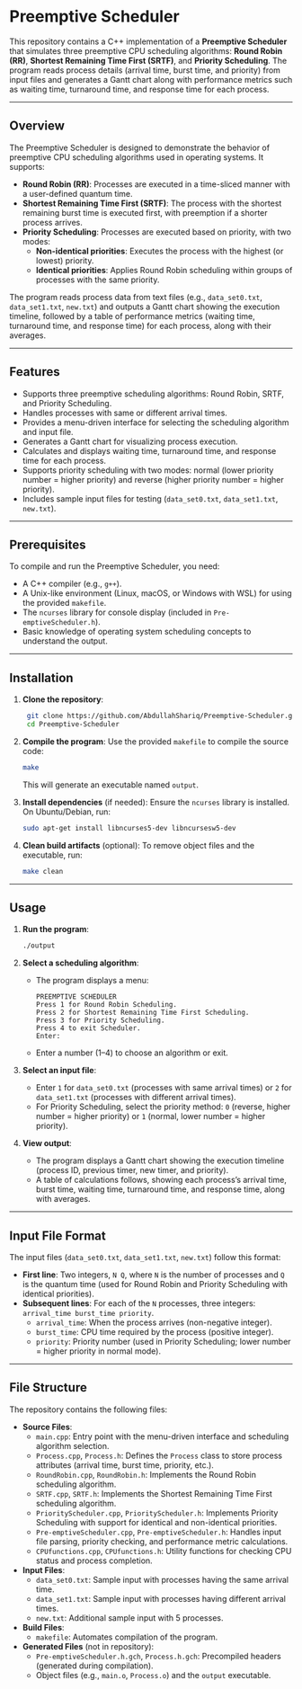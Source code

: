 # Preemptive Scheduler

This repository contains a C++ implementation of a **Preemptive Scheduler** that simulates three preemptive CPU scheduling algorithms: **Round Robin (RR)**, **Shortest Remaining Time First (SRTF)**, and **Priority Scheduling**. The program reads process details (arrival time, burst time, and priority) from input files and generates a Gantt chart along with performance metrics such as waiting time, turnaround time, and response time for each process.

---

## Overview
The Preemptive Scheduler is designed to demonstrate the behavior of preemptive CPU scheduling algorithms used in operating systems. It supports:
- **Round Robin (RR)**: Processes are executed in a time-sliced manner with a user-defined quantum time.
- **Shortest Remaining Time First (SRTF)**: The process with the shortest remaining burst time is executed first, with preemption if a shorter process arrives.
- **Priority Scheduling**: Processes are executed based on priority, with two modes:
  - **Non-identical priorities**: Executes the process with the highest (or lowest) priority.
  - **Identical priorities**: Applies Round Robin scheduling within groups of processes with the same priority.

The program reads process data from text files (e.g., `data_set0.txt`, `data_set1.txt`, `new.txt`) and outputs a Gantt chart showing the execution timeline, followed by a table of performance metrics (waiting time, turnaround time, and response time) for each process, along with their averages.

---

## Features
- Supports three preemptive scheduling algorithms: Round Robin, SRTF, and Priority Scheduling.
- Handles processes with same or different arrival times.
- Provides a menu-driven interface for selecting the scheduling algorithm and input file.
- Generates a Gantt chart for visualizing process execution.
- Calculates and displays waiting time, turnaround time, and response time for each process.
- Supports priority scheduling with two modes: normal (lower priority number = higher priority) and reverse (higher priority number = higher priority).
- Includes sample input files for testing (`data_set0.txt`, `data_set1.txt`, `new.txt`).

---

## Prerequisites
To compile and run the Preemptive Scheduler, you need:
- A C++ compiler (e.g., `g++`).
- A Unix-like environment (Linux, macOS, or Windows with WSL) for using the provided `makefile`.
- The `ncurses` library for console display (included in `Pre-emptiveScheduler.h`).
- Basic knowledge of operating system scheduling concepts to understand the output.

---

## Installation
1. **Clone the repository**:
   ```bash
    git clone https://github.com/AbdullahShariq/Preemptive-Scheduler.git
    cd Preemptive-Scheduler
   ```

2. **Compile the program**:
   Use the provided `makefile` to compile the source code:
   ```bash
   make
   ```
   This will generate an executable named `output`.

3. **Install dependencies** (if needed):
   Ensure the `ncurses` library is installed. On Ubuntu/Debian, run:
   ```bash
   sudo apt-get install libncurses5-dev libncursesw5-dev
   ```

4. **Clean build artifacts** (optional):
   To remove object files and the executable, run:
   ```bash
   make clean
   ```

---

## Usage
1. **Run the program**:
   ```bash
   ./output
   ```

2. **Select a scheduling algorithm**:
   - The program displays a menu:
     ```
     PREEMPTIVE SCHEDULER
     Press 1 for Round Robin Scheduling.
     Press 2 for Shortest Remaining Time First Scheduling.
     Press 3 for Priority Scheduling.
     Press 4 to exit Scheduler.
     Enter:
     ```
   - Enter a number (1–4) to choose an algorithm or exit.

3. **Select an input file**:
   - Enter `1` for `data_set0.txt` (processes with same arrival times) or `2` for `data_set1.txt` (processes with different arrival times).
   - For Priority Scheduling, select the priority method: `0` (reverse, higher number = higher priority) or `1` (normal, lower number = higher priority).

4. **View output**:
   - The program displays a Gantt chart showing the execution timeline (process ID, previous timer, new timer, and priority).
   - A table of calculations follows, showing each process’s arrival time, burst time, waiting time, turnaround time, and response time, along with averages.

---

## Input File Format
The input files (`data_set0.txt`, `data_set1.txt`, `new.txt`) follow this format:
- **First line**: Two integers, `N Q`, where `N` is the number of processes and `Q` is the quantum time (used for Round Robin and Priority Scheduling with identical priorities).
- **Subsequent lines**: For each of the `N` processes, three integers: `arrival_time burst_time priority`.
  - `arrival_time`: When the process arrives (non-negative integer).
  - `burst_time`: CPU time required by the process (positive integer).
  - `priority`: Priority number (used in Priority Scheduling; lower number = higher priority in normal mode).

---

## File Structure
The repository contains the following files:
- **Source Files**:
  - `main.cpp`: Entry point with the menu-driven interface and scheduling algorithm selection.
  - `Process.cpp`, `Process.h`: Defines the `Process` class to store process attributes (arrival time, burst time, priority, etc.).
  - `RoundRobin.cpp`, `RoundRobin.h`: Implements the Round Robin scheduling algorithm.
  - `SRTF.cpp`, `SRTF.h`: Implements the Shortest Remaining Time First scheduling algorithm.
  - `PriorityScheduler.cpp`, `PriorityScheduler.h`: Implements Priority Scheduling with support for identical and non-identical priorities.
  - `Pre-emptiveScheduler.cpp`, `Pre-emptiveScheduler.h`: Handles input file parsing, priority checking, and performance metric calculations.
  - `CPUfunctions.cpp`, `CPUfunctions.h`: Utility functions for checking CPU status and process completion.
- **Input Files**:
  - `data_set0.txt`: Sample input with processes having the same arrival time.
  - `data_set1.txt`: Sample input with processes having different arrival times.
  - `new.txt`: Additional sample input with 5 processes.
- **Build Files**:
  - `makefile`: Automates compilation of the program.
- **Generated Files** (not in repository):
  - `Pre-emptiveScheduler.h.gch`, `Process.h.gch`: Precompiled headers (generated during compilation).
  - Object files (e.g., `main.o`, `Process.o`) and the `output` executable.
